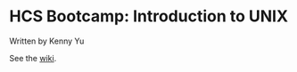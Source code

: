 HCS Bootcamp: Introduction to UNIX
==================================
Written by Kenny Yu

See the [wiki](https://github.com/hcs/bootcamp-unix/wiki).
